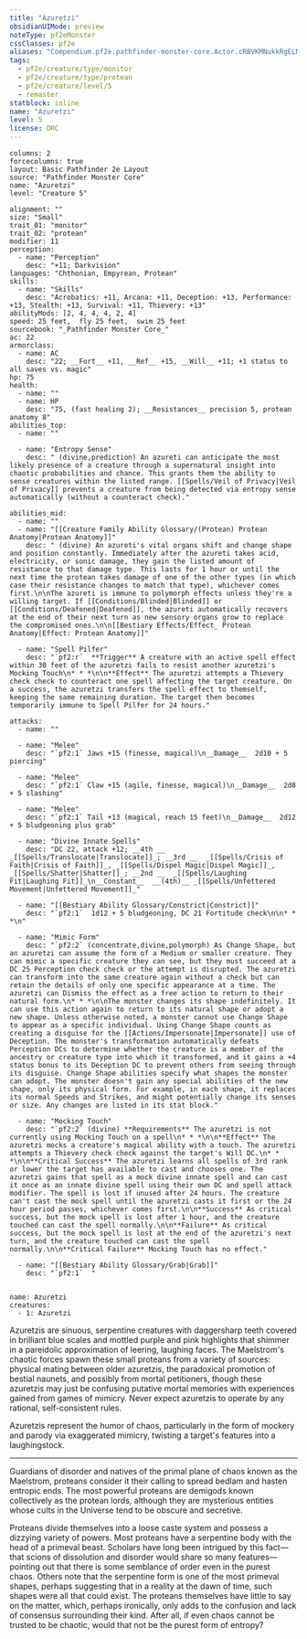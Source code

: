 ```yaml
---
title: "Azuretzi"
obsidianUIMode: preview
noteType: pf2eMonster
cssClasses: pf2e
aliases: "Compendium.pf2e.pathfinder-monster-core.Actor.cRBVKMNukkRgELMs" 
tags:
  - pf2e/creature/type/monitor
  - pf2e/creature/type/protean
  - pf2e/creature/level/5
  - remaster
statblock: inline
name: "Azuretzi"
level: 5
license: ORC
---
```


```statblock
columns: 2
forcecolumns: true
layout: Basic Pathfinder 2e Layout
source: "Pathfinder Monster Core"
name: "Azuretzi"
level: "Creature 5"

alignment: ""
size: "Small"
trait_01: "monitor"
trait_02: "protean"
modifier: 11
perception:
  - name: "Perception"
    desc: "+11; Darkvision"
languages: "Chthonian, Empyrean, Protean"
skills:
  - name: "Skills"
    desc: "Acrobatics: +11, Arcana: +11, Deception: +13, Performance: +13, Stealth: +13, Survival: +11, Thievery: +13"
abilityMods: [2, 4, 4, 4, 2, 4]
speed: 25 feet,  fly 25 feet,  swim 25 feet
sourcebook: "_Pathfinder Monster Core_"
ac: 22
armorclass:
  - name: AC
    desc: "22; __Fort__ +11, __Ref__ +15, __Will__ +11; +1 status to all saves vs. magic"
hp: 75
health:
  - name: ""
  - name: HP
    desc: "75, (fast healing 2); __Resistances__ precision 5, protean anatomy 8"
abilities_top:
  - name: ""

  - name: "Entropy Sense"
    desc: " (divine,prediction) An azureti can anticipate the most likely presence of a creature through a supernatural insight into chaotic probabilities and chance. This grants them the ability to sense creatures within the listed range. [[Spells/Veil of Privacy|Veil of Privacy]] prevents a creature from being detected via entropy sense automatically (without a counteract check)."

abilities_mid:
  - name: ""
  - name: "[[Creature Family Ability Glossary/(Protean) Protean Anatomy|Protean Anatomy]]"
    desc: " (divine) An azureti's vital organs shift and change shape and position constantly. Immediately after the azureti takes acid, electricity, or sonic damage, they gain the listed amount of resistance to that damage type. This lasts for 1 hour or until the next time the protean takes damage of one of the other types (in which case their resistance changes to match that type), whichever comes first.\n\nThe azureti is immune to polymorph effects unless they're a willing target. If [[Conditions/Blinded|Blinded]] or [[Conditions/Deafened|Deafened]], the azureti automatically recovers at the end of their next turn as new sensory organs grow to replace the compromised ones.\n\n[[Bestiary Effects/Effect_ Protean Anatomy|Effect: Protean Anatomy]]"

  - name: "Spell Pilfer"
    desc: "`pf2:r`  **Trigger** A creature with an active spell effect within 30 feet of the azuretzi fails to resist another azuretzi's Mocking Touch\n* * *\n\n**Effect** The azuretzi attempts a Thievery check check to counteract one spell affecting the target creature. On a success, the azuretzi transfers the spell effect to themself, keeping the same remaining duration. The target then becomes temporarily immune to Spell Pilfer for 24 hours."

attacks:
  - name: ""

  - name: "Melee"
    desc: "`pf2:1` Jaws +15 (finesse, magical)\n__Damage__  2d10 + 5 piercing"

  - name: "Melee"
    desc: "`pf2:1` Claw +15 (agile, finesse, magical)\n__Damage__  2d8 + 5 slashing"

  - name: "Melee"
    desc: "`pf2:1` Tail +13 (magical, reach 15 feet)\n__Damage__  2d12 + 5 bludgeoning plus grab"

  - name: "Divine Innate Spells"
    desc: "DC 22, attack +12; __4th __  _[[Spells/Translocate|Translocate]]_; __3rd __  _[[Spells/Crisis of Faith|Crisis of Faith]]_, _[[Spells/Dispel Magic|Dispel Magic]]_, _[[Spells/Shatter|Shatter]]_; __2nd __  _[[Spells/Laughing Fit|Laughing Fit]]_\n__Constant__  __(4th)__ _[[Spells/Unfettered Movement|Unfettered Movement]]_"

  - name: "[[Bestiary Ability Glossary/Constrict|Constrict]]"
    desc: "`pf2:1`  1d12 + 5 bludgeoning, DC 21 Fortitude check\n\n* * *\n"

  - name: "Mimic Form"
    desc: "`pf2:2` (concentrate,divine,polymorph) As Change Shape, but an azuretzi can assume the form of a Medium or smaller creature. They can mimic a specific creature they can see, but they must succeed at a DC 25 Perception check check or the attempt is disrupted. The azuretzi can transform into the same creature again without a check but can retain the details of only one specific appearance at a time. The azuretzi can Dismiss the effect as a free action to return to their natural form.\n* * *\n\nThe monster changes its shape indefinitely. It can use this action again to return to its natural shape or adopt a new shape. Unless otherwise noted, a monster cannot use Change Shape to appear as a specific individual. Using Change Shape counts as creating a disguise for the [[Actions/Impersonate|Impersonate]] use of Deception. The monster's transformation automatically defeats Perception DCs to determine whether the creature is a member of the ancestry or creature type into which it transformed, and it gains a +4 status bonus to its Deception DC to prevent others from seeing through its disguise. Change Shape abilities specify what shapes the monster can adopt. The monster doesn't gain any special abilities of the new shape, only its physical form. For example, in each shape, it replaces its normal Speeds and Strikes, and might potentially change its senses or size. Any changes are listed in its stat block."

  - name: "Mocking Touch"
    desc: "`pf2:2` (divine) **Requirements** The azuretzi is not currently using Mocking Touch on a spell\n* * *\n\n**Effect** The azuretzi mocks a creature's magical ability with a touch. The azuretzi attempts a Thievery check check against the target's Will DC.\n* * *\n\n**Critical Success** The azuretzi learns all spells of 3rd rank or lower the target has available to cast and chooses one. The azuretzi gains that spell as a mock divine innate spell and can cast it once as an innate divine spell using their own DC and spell attack modifier. The spell is lost if unused after 24 hours. The creature can't cast the mock spell until the azuretzi casts it first or the 24 hour period passes, whichever comes first.\n\n**Success** As critical success, but the mock spell is lost after 1 hour, and the creature touched can cast the spell normally.\n\n**Failure** As critical success, but the mock spell is lost at the end of the azuretzi's next turn, and the creature touched can cast the spell normally.\n\n**Critical Failure** Mocking Touch has no effect."

  - name: "[[Bestiary Ability Glossary/Grab|Grab]]"
    desc: "`pf2:1`  "
 
```

```encounter-table
name: Azuretzi
creatures:
  - 1: Azuretzi
```



Azuretzis are sinuous, serpentine creatures with daggersharp teeth covered in brilliant blue scales and mottled purple and pink highlights that shimmer in a pareidolic approximation of leering, laughing faces. The Maelstrom's chaotic forces spawn these small proteans from a variety of sources: physical mating between older azuretzis, the paradoxical promotion of bestial naunets, and possibly from mortal petitioners, though these azuretzis may just be confusing putative mortal memories with experiences gained from games of mimicry. Never expect azuretzis to operate by any rational, self-consistent rules.

Azuretzis represent the humor of chaos, particularly in the form of mockery and parody via exaggerated mimicry, twisting a target's features into a laughingstock.

* * *

Guardians of disorder and natives of the primal plane of chaos known as the Maelstrom, proteans consider it their calling to spread bedlam and hasten entropic ends. The most powerful proteans are demigods known collectively as the protean lords, although they are mysterious entities whose cults in the Universe tend to be obscure and secretive.

Proteans divide themselves into a loose caste system and possess a dizzying variety of powers. Most proteans have a serpentine body with the head of a primeval beast. Scholars have long been intrigued by this fact—that scions of dissolution and disorder would share so many features—pointing out that there is some semblance of order even in the purest chaos. Others note that the serpentine form is one of the most primeval shapes, perhaps suggesting that in a reality at the dawn of time, such shapes were all that could exist. The proteans themselves have little to say on the matter, which, perhaps ironically, only adds to the confusion and lack of consensus surrounding their kind. After all, if even chaos cannot be trusted to be chaotic, would that not be the purest form of entropy?
